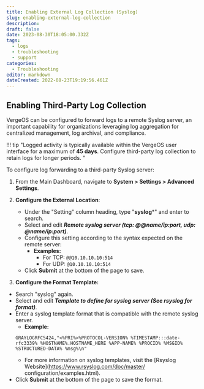 ```yaml
---
title: Enabling External Log Collection (Syslog)
slug: enabling-external-log-collection
description: 
draft: false
date: 2023-08-30T18:05:00.332Z
tags:
  - logs
  - troubleshooting
  - support
categories:
  - Troubleshooting
editor: markdown
dateCreated: 2022-08-23T19:19:56.461Z
---
```



## Enabling Third-Party Log Collection

VergeOS can be configured to forward logs to a remote Syslog server, an important capability for organizations leveraging log aggregation for centralized management, log archival, and compliance. 

!!! tip "Logged activity is typically available within the VergeOS user interface for a maximum of **45 days**.  Configure third-party log collection to retain logs for longer periods. "  


To configure log forwarding to a third-party Syslog server:

1. From the Main Dashboard, navigate to **System > Settings > Advanced Settings**.

2. **Configure the External Location**:

   - Under the "Setting" column heading, type "**syslog***" and enter to search.   
   - Select and edit ***Remote syslog server (tcp: @@name/ip:port, udp: @name/ip:port)***.  
   - Configure this setting according to the syntax expected on the remote server:
     - **Examples:** 
        - For TCP: `@@10.10.10.10:514`
         - For UDP: `@10.10.10.10:514`
   - Click **Submit** at the bottom of the page to save.

3. **Configure the Format Template:**

  - Search "syslog" again.  
   - Select and edit ***Template to define for syslog server (See rsyslog for format)***.
   - Enter a syslog template format that is compatible with the remote syslog server.
       - **Example:**
       ```plaintext
       GRAYLOGRFC5424,"<%PRI%>%PROTOCOL-VERSION% %TIMESTAMP:::date-rfc3339% %HOSTNAME%.HOSTNAME_HERE %APP-NAME% %PROCID% %MSGID% %STRUCTURED-DATA% %msg%\n"
      ```
       - For more information on syslog templates, visit the [Rsyslog Website](https://www.rsyslog.com/doc/master/
     configuration/examples.html).  
   - Click **Submit** at the bottom of the page to save the format.
     

